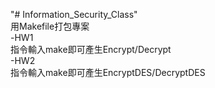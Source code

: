 "# Information_Security_Class"  
用Makefile打包專案  
-HW1  
指令輸入make即可產生Encrypt/Decrypt  
-HW2  
指令輸入make即可產生EncryptDES/DecryptDES  
